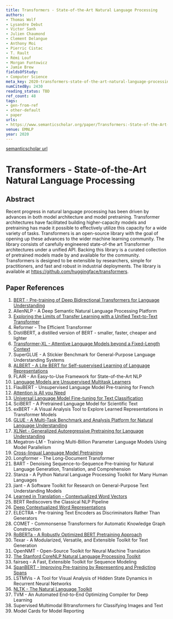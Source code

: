 ```yaml
---
title: Transformers - State-of-the-Art Natural Language Processing
authors:
- Thomas Wolf
- Lysandre Debut
- Victor Sanh
- Julien Chaumond
- Clement Delangue
- Anthony Moi
- Pierric Cistac
- T. Rault
- Rémi Louf
- Morgan Funtowicz
- Jamie Brew
fieldsOfStudy:
- Computer Science
meta_key: 2020-transformers-state-of-the-art-natural-language-processing
numCitedBy: 2430
reading_status: TBD
ref_count: 48
tags:
- gen-from-ref
- other-default
- paper
urls:
- https://www.semanticscholar.org/paper/Transformers:-State-of-the-Art-Natural-Language-Wolf-Debut/af3f67b6639a50fd094e1467a2f3b6b8fef7c7c2?sort=total-citations
venue: EMNLP
year: 2020
---
```


[semanticscholar url](https://www.semanticscholar.org/paper/Transformers:-State-of-the-Art-Natural-Language-Wolf-Debut/af3f67b6639a50fd094e1467a2f3b6b8fef7c7c2?sort=total-citations)

# Transformers - State-of-the-Art Natural Language Processing

## Abstract

Recent progress in natural language processing has been driven by advances in both model architecture and model pretraining. Transformer architectures have facilitated building higher-capacity models and pretraining has made it possible to effectively utilize this capacity for a wide variety of tasks. Transformers is an open-source library with the goal of opening up these advances to the wider machine learning community. The library consists of carefully engineered state-of-the art Transformer architectures under a unified API. Backing this library is a curated collection of pretrained models made by and available for the community. Transformers is designed to be extensible by researchers, simple for practitioners, and fast and robust in industrial deployments. The library is available at https://github.com/huggingface/transformers.

## Paper References

1. [BERT - Pre-training of Deep Bidirectional Transformers for Language Understanding](2019-bert.md)
2. AllenNLP - A Deep Semantic Natural Language Processing Platform
3. [Exploring the Limits of Transfer Learning with a Unified Text-to-Text Transformer](2020-exploring-the-limits-of-transfer-learning-with-a-unified-text-to-text-transformer)
4. Reformer - The Efficient Transformer
5. DistilBERT, a distilled version of BERT - smaller, faster, cheaper and lighter
6. [Transformer-XL - Attentive Language Models beyond a Fixed-Length Context](2019-transformer-xl-attentive-language-models-beyond-a-fixed-length-context)
7. SuperGLUE - A Stickier Benchmark for General-Purpose Language Understanding Systems
8. [ALBERT - A Lite BERT for Self-supervised Learning of Language Representations](2020-albert-a-lite-bert-for-self-supervised-learning-of-language-representations)
9. FLAIR - An Easy-to-Use Framework for State-of-the-Art NLP
10. [Language Models are Unsupervised Multitask Learners](2019-language-models-are-unsupervised-multitask-learners)
11. FlauBERT - Unsupervised Language Model Pre-training for French
12. [Attention is All you Need](2017-transformer.md)
13. [Universal Language Model Fine-tuning for Text Classification](2018-universal-language-model-fine-tuning-for-text-classification)
14. SciBERT - A Pretrained Language Model for Scientific Text
15. exBERT - A Visual Analysis Tool to Explore Learned Representations in Transformer Models
16. [GLUE - A Multi-Task Benchmark and Analysis Platform for Natural Language Understanding](2018-glue-a-multi-task-benchmark-and-analysis-platform-for-natural-language-understanding)
17. [XLNet - Generalized Autoregressive Pretraining for Language Understanding](2019-xlnet-generalized-autoregressive-pretraining-for-language-understanding)
18. Megatron-LM - Training Multi-Billion Parameter Language Models Using Model Parallelism
19. [Cross-lingual Language Model Pretraining](2019-cross-lingual-language-model-pretraining)
20. Longformer - The Long-Document Transformer
21. BART - Denoising Sequence-to-Sequence Pre-training for Natural Language Generation, Translation, and Comprehension
22. Stanza - A Python Natural Language Processing Toolkit for Many Human Languages
23. jiant - A Software Toolkit for Research on General-Purpose Text Understanding Models
24. [Learned in Translation - Contextualized Word Vectors](2017-learned-in-translation-contextualized-word-vectors)
25. BERT Rediscovers the Classical NLP Pipeline
26. [Deep Contextualized Word Representations](2018-deep-contextualized-word-representations)
27. ELECTRA - Pre-training Text Encoders as Discriminators Rather Than Generators
28. COMET - Commonsense Transformers for Automatic Knowledge Graph Construction
29. [RoBERTa - A Robustly Optimized BERT Pretraining Approach](2019-roberta-a-robustly-optimized-bert-pretraining-approach)
30. Texar - A Modularized, Versatile, and Extensible Toolkit for Text Generation
31. OpenNMT - Open-Source Toolkit for Neural Machine Translation
32. [The Stanford CoreNLP Natural Language Processing Toolkit](2014-the-stanford-corenlp-natural-language-processing-toolkit)
33. fairseq - A Fast, Extensible Toolkit for Sequence Modeling
34. [SpanBERT - Improving Pre-training by Representing and Predicting Spans](2020-spanbert-improving-pre-training-by-representing-and-predicting-spans)
35. LSTMVis - A Tool for Visual Analysis of Hidden State Dynamics in Recurrent Neural Networks
36. [NLTK - The Natural Language Toolkit](2004-nltk-the-natural-language-toolkit)
37. TVM - An Automated End-to-End Optimizing Compiler for Deep Learning
38. Supervised Multimodal Bitransformers for Classifying Images and Text
39. Model Cards for Model Reporting

